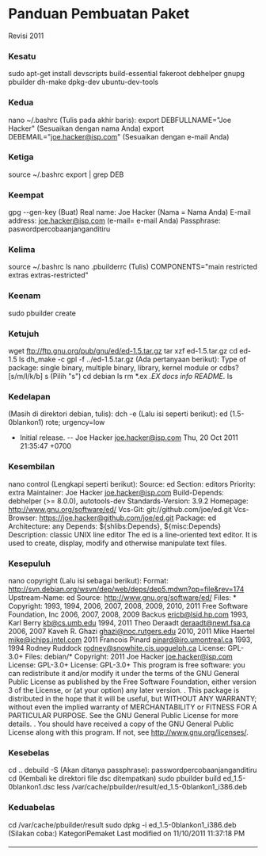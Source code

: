 # Panduan Pembuatan Paket
Revisi 2011
### Kesatu
sudo apt-get install devscripts build-essential fakeroot debhelper gnupg
pbuilder dh-make dpkg-dev ubuntu-dev-tools
### Kedua
nano ~/.bashrc
(Tulis pada akhir baris):
export DEBFULLNAME="Joe Hacker" (Sesuaikan dengan nama Anda)
export DEBEMAIL="joe.hacker@isp.com" (Sesuaikan dengan e-mail Anda)
### Ketiga
source ~/.bashrc
export | grep DEB
### Keempat
gpg --gen-key
(Buat)
Real name: Joe Hacker (Nama = Nama Anda)
E-mail address: joe.hacker@isp.com (e-mail= e-mail Anda)
Passphrase: paswordpercobaanjanganditiru
### Kelima
source ~/.bashrc
ls
nano .pbuilderrc
(Tulis)
COMPONENTS="main restricted extras extras-restricted"
### Keenam
sudo pbuilder create
### Ketujuh
wget ftp://ftp.gnu.org/pub/gnu/ed/ed-1.5.tar.gz
tar xzf ed-1.5.tar.gz
cd ed-1.5
ls
dh_make -c gpl -f ../ed-1.5.tar.gz
(Ada pertanyaan berikut):
Type of package: single binary, multiple binary, library, kernel module or
cdbs?
[s/m/l/k/b] s
(Pilih "s")
cd debian
ls
rm *.ex *.EX docs info README.*
ls
### Kedelapan
(Masih di direktori debian, tulis):
dch -e
(Lalu isi seperti berikut):
ed (1.5-0blankon1) rote; urgency=low
 * Initial release.
-- Joe Hacker <joe.hacker@isp.com>  Thu, 20 Oct 2011 21:35:47 +0700
### Kesembilan
nano control
(Lengkapi seperti berikut):
Source: ed
Section: editors
Priority: extra
Maintainer: Joe Hacker <joe.hacker@isp.com>
Build-Depends: debhelper (>= 8.0.0), autotools-dev
Standards-Version: 3.9.2
Homepage: http://www.gnu.org/software/ed/
Vcs-Git: git://github.com/joe/ed.git
Vcs-Browser: https://joe.hacker@github.com/joe/ed.git
Package: ed
Architecture: any
Depends: ${shlibs:Depends}, ${misc:Depends}
Description: classic UNIX line editor
 The ed is a line-oriented text editor.  It is used to
 create, display, modify and otherwise manipulate text
 files.
### Kesepuluh
nano copyright
(Lalu isi sebagai berikut):
Format: http://svn.debian.org/wsvn/dep/web/deps/dep5.mdwn?op=file&rev=174
Upstream-Name: ed
Source: http://www.gnu.org/software/ed/
Files: *
Copyright: 1993, 1994, 2006, 2007, 2008, 2009, 2010, 2011 Free Software
Foundation, Inc
 2006, 2007, 2008, 2009 Backus <ericb@lsid.hp.com>
 1993, Karl Berry <kb@cs.umb.edu>
 1994, 2011 Theo Deraadt <deraadt@newt.fsa.ca>
 2006, 2007 Kaveh R. Ghazi <ghazi@noc.rutgers.edu>
 2010, 2011 Mike Haertel <mike@ichips.intel.com>
 2011 Francois Pinard <pinard@iro.umontreal.ca>
 1993, 1994  Rodney Ruddock <rodney@snowhite.cis.uoguelph.ca>
License: GPL-3.0+
Files: debian/*
Copyright: 2011 Joe Hacker <joe.hacker@isp.com>
License: GPL-3.0+
License: GPL-3.0+
 This program is free software: you can redistribute it and/or modify
 it under the terms of the GNU General Public License as published by
 the Free Software Foundation, either version 3 of the License, or
 (at your option) any later version.
 .
 This package is distributed in the hope that it will be useful,
 but WITHOUT ANY WARRANTY; without even the implied warranty of
 MERCHANTABILITY or FITNESS FOR A PARTICULAR PURPOSE.  See the
 GNU General Public License for more details.
 .
 You should have received a copy of the GNU General Public License
 along with this program. If not, see <http://www.gnu.org/licenses/>.
### Kesebelas
cd ..
debuild -S
(Akan ditanya passphrase): passwordpercobaanjanganditiru
cd
(Kembali ke direktori file dsc ditempatkan)
sudo pbuilder build ed_1.5-0blankon1.dsc
less /var/cache/pbuilder/result/ed_1.5-0blankon1_i386.deb
### Keduabelas
cd /var/cache/pbuilder/result
sudo dpkg -i ed_1.5-0blankon1_i386.deb
(Silakan coba:)
KategoriPemaket
Last modified on 11/10/2011 11:37:18 PM
#### 
    
 
 
 
 
 
---
 
